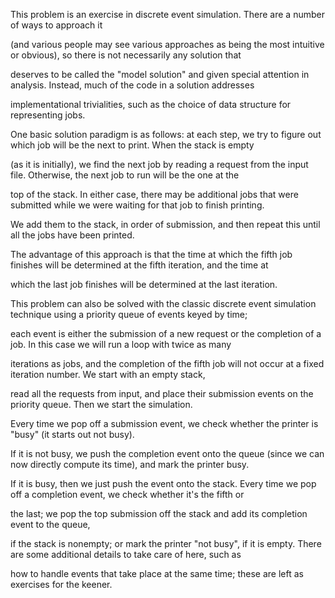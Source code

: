 This problem is an exercise in discrete event simulation. There are a number of ways to approach it 

(and various people may see various approaches as being the most intuitive or obvious), so there is not necessarily any solution that 

deserves to be called the "model solution" and given special attention in analysis. Instead, much of the code in a solution addresses 

implementational trivialities, such as the choice of data structure for representing jobs.

One basic solution paradigm is as follows: at each step, we try to figure out which job will be the next to print. When the stack is empty

(as it is initially), we find the next job by reading a request from the input file. Otherwise, the next job to run will be the one at the 

top of the stack. In either case, there may be additional jobs that were submitted while we were waiting for that job to finish printing.

We add them to the stack, in order of submission, and then repeat this until all the jobs have been printed. 

The advantage of this approach is that the time at which the fifth job finishes will be determined at the fifth iteration, and the time at

which the last job finishes will be determined at the last iteration. 

This problem can also be solved with the classic discrete event simulation technique using a priority queue of events keyed by time; 

each event is either the submission of a new request or the completion of a job. In this case we will run a loop with twice as many 

iterations as jobs, and the completion of the fifth job will not occur at a fixed iteration number. We start with an empty stack, 

read all the requests from input, and place their submission events on the priority queue. Then we start the simulation. 

Every time we pop off a submission event, we check whether the printer is "busy" (it starts out not busy). 

If it is not busy, we push the completion event onto the queue (since we can now directly compute its time), and mark the printer busy. 

If it is busy, then we just push the event onto the stack. Every time we pop off a completion event, we check whether it's the fifth or 

the last; we pop the top submission off the stack and add its completion event to the queue, 

if the stack is nonempty; or mark the printer "not busy", if it is empty. There are some additional details to take care of here, such as

how to handle events that take place at the same time; these are left as exercises for the keener.
